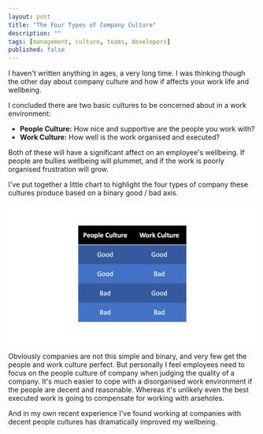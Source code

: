 ```yaml
---
layout: post
title: "The Four Types of Company Culture"
description: ""
tags: [management, culture, teams, developers]
published: false
---
```

I haven't written anything in ages, a very long time. I was thinking though the other day about company culture and how if affects your work life and wellbeing.

I concluded there are two basic cultures to be concerned about in a work environment:

- **People Culture:** How nice and supportive are the people you work with?
- **Work Culture:** How well is the work organised and executed?

Both of these will have a significant affect on an employee's wellbeing. If people are bullies wellbeing will plummet, and if the work is poorly organised frustration will grow. 

I've put together a little chart to highlight the four types of company these cultures produce based on a binary good / bad axis.

![Company quality based on culture](/assets/img/company_quality.png)

Obviously companies are not this simple and binary, and very few get the people and work culture perfect. But personally I feel employees need to focus on the people culture of company when judging the quality of a company. It's much easier to cope with a disorganised work environment if the people are decent and reasonable. Whereas it's unlikely even the best executed work is going to compensate for working with arseholes.

And in my own recent experience I've found working at companies with decent people cultures has dramatically improved my wellbeing.